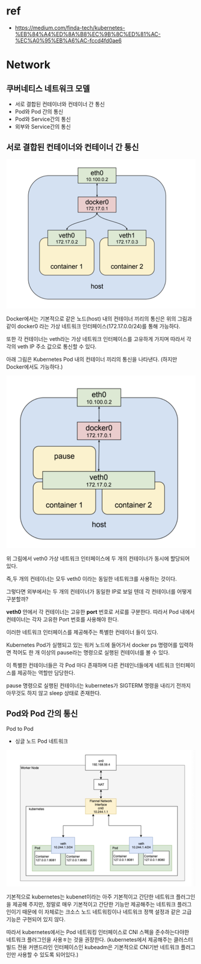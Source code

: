 # ref

- https://medium.com/finda-tech/kubernetes-%EB%84%A4%ED%8A%B8%EC%9B%8C%ED%81%AC-%EC%A0%95%EB%A6%AC-fccd4fd0ae6


# Network

## 쿠버네티스 네트워크 모델

- 서로 결합된 컨테이너와 컨테이너 간 통신
- Pod와 Pod 간의 통신
- Pod와 Service간의 통신
- 외부와 Service간의 통신

## 서로 결합된 컨테이너와 컨테이너 간 통신

![dockernetwork1](./imgs/dockernetwork1.png)

Docker에서는 기본적으로 같은 노드(host) 내의 컨테이너 끼리의 통신은 위의 그림과 같이 docker0 라는 가상 네트워크 인터페이스(172.17.0.0/24)를 통해 가능하다.

또한 각 컨테이너는 veth라는 가상 네트워크 인터페이스를 고유하게 가지며 따라서 각각의 veth IP 주소 값으로 통신할 수 있다.

아래 그림은 Kubernetes Pod 내의 컨테이너 끼리의 통신을 나타낸다. (하지만 Docker에서도 가능하다.)

![podnetwork](./imgs/pod간네트워크.png)

위 그림에서 veth0 가상 네트워크 인터페이스에 두 개의 컨테이너가 동시에 할당되어 있다.

즉,두 개의 컨테이너는 모두 veth0 이라는 동일한 네트워크를 사용하는 것이다.

그렇다면 외부에서는 두 개의 컨테이너가 동일한 IP로 보일 텐데 각 컨테이너를 어떻게 구분할까?

**veth0** 안에서 각 컨테이너는 고유한 **port** 번호로 서로를 구분한다. 따라서 Pod 내에서 컨테이너는 각자 고유한 Port 번호를 사용해야 한다.

이러한 네트워크 인터페이스를 제공해주는 특별한 컨테이너 들이 있다.

Kubernetes Pod가 실행되고 있는 워커 노드에 들어가서 docker ps 명령어를 입력하면 적어도 한 개 이상의 pause라는 명령으로 실행된 컨테이너를 볼 수 있다.

이 특별한 컨테이너들은 각 Pod 마다 존재하며 다른 컨테인너들에게 네트워크 인터페이스를 제공하는 역할만 담당한다.

pause 명령으로 실행된 컨테이너는 kubernetes가 SIGTERM 명령을 내리기 전까지 아무것도 하지 않고 sleep 상태로 존재한다.

## Pod와 Pod 간의 통신

Pod to Pod

- 싱글 노드 Pod 네트워크

![pod와pod통신](./imgs/pod와pod통신.png)

기본적으로 kubernetes는 kubenet이라는 아주 기본적이고 간단한 네트워크 플러그인을 제공해 주지만, 정말로 매우 기본적이고 간단한 기능만 제공해주는 네트워크 플러그인이기 때문에 이 자체로는 크소스 노드 네트워킹이나 네트워크 정책 설정과 같은 고급 기능은 구현되어 있지 않다.

따라서 kubernetes에서는 Pod 네트워킹 인터페이스로 CNI 스펙을 준수하는다야한 네트워크 플러그인을 사용ㅎ는 것을 권장한다. (kubernetes에서 제공해주는 클러스터 빌드 전용 커맨드라인 인터페이스인 kubeadm은 기본적으로 CNI기반 네트워크 플러그인만 사용할 수 있도록 되어있다.)






